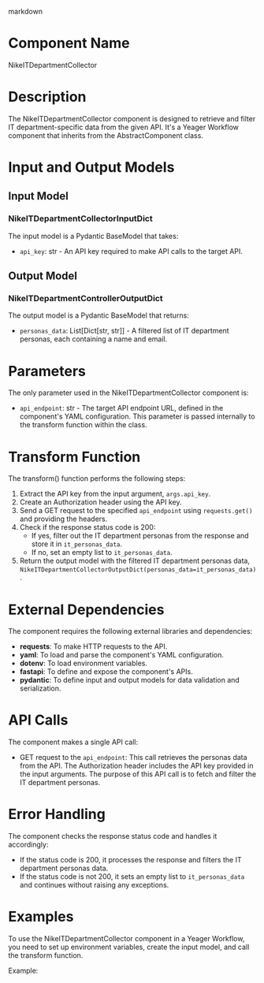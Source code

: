markdown
# Component Name

NikeITDepartmentCollector

# Description

The NikeITDepartmentCollector component is designed to retrieve and filter IT department-specific data from the given API. It's a Yeager Workflow component that inherits from the AbstractComponent class.

# Input and Output Models

## Input Model

### NikeITDepartmentCollectorInputDict

The input model is a Pydantic BaseModel that takes:

- `api_key`: str - An API key required to make API calls to the target API.

## Output Model

### NikeITDepartmentControllerOutputDict

The output model is a Pydantic BaseModel that returns:

- `personas_data`: List[Dict[str, str]] - A filtered list of IT department personas, each containing a name and email.

# Parameters

The only parameter used in the NikeITDepartmentCollector component is:

- `api_endpoint`: str - The target API endpoint URL, defined in the component's YAML configuration. This parameter is passed internally to the transform function within the class.

# Transform Function

The transform() function performs the following steps:

1. Extract the API key from the input argument, `args.api_key`.
2. Create an Authorization header using the API key.
3. Send a GET request to the specified `api_endpoint` using `requests.get()` and providing the headers.
4. Check if the response status code is 200:
   - If yes, filter out the IT department personas from the response and store it in `it_personas_data`.
   - If no, set an empty list to `it_personas_data`.
5. Return the output model with the filtered IT department personas data, `NikeITDepartmentCollectorOutputDict(personas_data=it_personas_data)`.

# External Dependencies

The component requires the following external libraries and dependencies:

- **requests**: To make HTTP requests to the API.
- **yaml**: To load and parse the component's YAML configuration.
- **dotenv**: To load environment variables.
- **fastapi**: To define and expose the component's APIs.
- **pydantic**: To define input and output models for data validation and serialization.

# API Calls

The component makes a single API call:

- GET request to the `api_endpoint`: This call retrieves the personas data from the API. The Authorization header includes the API key provided in the input arguments. The purpose of this API call is to fetch and filter the IT department personas.

# Error Handling

The component checks the response status code and handles it accordingly:

- If the status code is 200, it processes the response and filters the IT department personas data.
- If the status code is not 200, it sets an empty list to `it_personas_data` and continues without raising any exceptions.

# Examples

To use the NikeITDepartmentCollector component in a Yeager Workflow, you need to set up environment variables, create the input model, and call the transform function.

Example:

